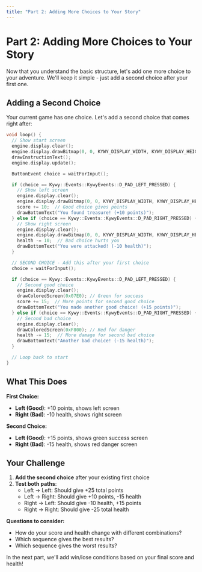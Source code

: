```yaml
---
title: "Part 2: Adding More Choices to Your Story"
---
```


<!--
SPDX-FileCopyrightText: 2025 KOINSLOT, Inc.

SPDX-License-Identifier: GPL-3.0-or-later
-->

# Part 2: Adding More Choices to Your Story

Now that you understand the basic structure, let's add one more choice to your adventure. We'll keep it simple - just add a second choice after your first one.

## Adding a Second Choice

Your current game has one choice. Let's add a second choice that comes right after:

```cpp
void loop() {
  // Show start screen
  engine.display.clear();
  engine.display.drawBitmap(0, 0, KYWY_DISPLAY_WIDTH, KYWY_DISPLAY_HEIGHT, startScreen);
  drawInstructionText();
  engine.display.update();

  ButtonEvent choice = waitForInput();

  if (choice == Kywy::Events::KywyEvents::D_PAD_LEFT_PRESSED) {
    // Show left screen
    engine.display.clear();
    engine.display.drawBitmap(0, 0, KYWY_DISPLAY_WIDTH, KYWY_DISPLAY_HEIGHT, leftScreen);
    score += 10;  // Good choice gives points
    drawBottomText("You found treasure! (+10 points)");
  } else if (choice == Kywy::Events::KywyEvents::D_PAD_RIGHT_PRESSED) {
    // Show right screen
    engine.display.clear();
    engine.display.drawBitmap(0, 0, KYWY_DISPLAY_WIDTH, KYWY_DISPLAY_HEIGHT, rightScreen);
    health -= 10;  // Bad choice hurts you
    drawBottomText("You were attacked! (-10 health)");
  }

  // SECOND CHOICE - Add this after your first choice
  choice = waitForInput();

  if (choice == Kywy::Events::KywyEvents::D_PAD_LEFT_PRESSED) {
    // Second good choice
    engine.display.clear();
    drawColoredScreen(0x07E0); // Green for success
    score += 15;  // More points for second good choice
    drawBottomText("You made another good choice! (+15 points)");
  } else if (choice == Kywy::Events::KywyEvents::D_PAD_RIGHT_PRESSED) {
    // Second bad choice
    engine.display.clear();
    drawColoredScreen(0xF800); // Red for danger
    health -= 15;  // More damage for second bad choice
    drawBottomText("Another bad choice! (-15 health)");
  }

  // Loop back to start
}
```

## What This Does

**First Choice:**
- **Left (Good)**: +10 points, shows left screen
- **Right (Bad)**: -10 health, shows right screen

**Second Choice:**
- **Left (Good)**: +15 points, shows green success screen
- **Right (Bad)**: -15 health, shows red danger screen

## Your Challenge

1. **Add the second choice** after your existing first choice
2. **Test both paths**:
   - Left → Left: Should give +25 total points
   - Left → Right: Should give +10 points, -15 health
   - Right → Left: Should give -10 health, +15 points
   - Right → Right: Should give -25 total health

**Questions to consider:**
- How do your score and health change with different combinations?
- Which sequence gives the best results?
- Which sequence gives the worst results?

In the next part, we'll add win/lose conditions based on your final score and health!
